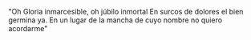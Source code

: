 

"Oh Gloria inmarcesible, oh júbilo inmortal En surcos de dolores el bien germina ya. En un lugar de la mancha de cuyo nombre no quiero acordarme"

